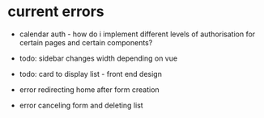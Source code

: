 # current errors 
 
- calendar auth - how do i implement different levels of authorisation for certain pages and certain components? 

- todo: sidebar changes width depending on vue

- todo: card to display list - front end design

- error redirecting home after form creation

- error canceling form and deleting list